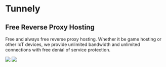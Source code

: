 # Tunnely

## Free Reverse Proxy Hosting

Free and always free reverse proxy hosting. Whether it be game
hosting or other IoT devices, we provide unlimited bandwidth
and unlimited connections with free denial of service protection.

![](https://nabyte.com/imgs/9ae3cbc51a1b4f575f3bfa69ed7882f68fc406b3Screenshot%20at%202021-06-30%2014-04-35.png)
![](https://nabyte.com/imgs/5db8616e06c87515566fd3eda9581b1eeac2e68fScreenshot%20at%202021-06-30%2014-04-56.png)
